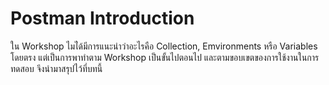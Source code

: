 # Postman Introduction

ใน Workshop ไมไ่ด้มีการแนะนำว่าอะไรคือ Collection, Emvironments หรือ Variables โดยตรง
แต่เป็นการพาทำตาม Workshop เป็นขั้นไปตอนไป และตามขอบเขตของการใช้งานในการทดสอบ  จึงนำมาสรุปไว้ที่บทนี้

